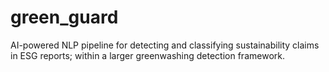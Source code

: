# green_guard
AI-powered NLP pipeline for detecting and classifying sustainability claims in ESG reports; within a larger greenwashing detection framework.

